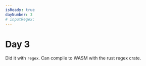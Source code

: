 ```yaml
---
isReady: true
dayNumber: 3
# inputRegex:
---
```

# Day 3
Did it with `regex`.
Can compile to WASM with the rust regex crate.
